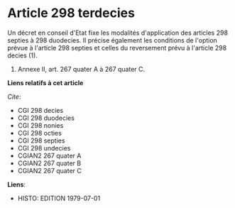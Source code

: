 # Article 298 terdecies

Un décret en conseil d'Etat fixe les modalités d'application des articles 298 septies à 298 duodecies. Il précise également
les conditions de l'option prévue à l'article 298 septies et celles du reversement prévu à l'article 298 decies (1).

1)  Annexe II, art. 267 quater A à 267 quater C.

**Liens relatifs à cet article**

_Cite_:

  - CGI 298 decies
  - CGI 298 duodecies
  - CGI 298 nonies
  - CGI 298 octies
  - CGI 298 septies
  - CGI 298 undecies
  - CGIAN2 267 quater A
  - CGIAN2 267 quater B
  - CGIAN2 267 quater C

**Liens**:

  - HISTO: EDITION 1979-07-01
